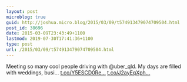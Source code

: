 ```yaml
---
layout: post
microblog: true
guid: http://joshua.micro.blog/2015/03/09/t574913479074709504.html
post_id: 38696
date: 2015-03-09T23:43:49+1100
lastmod: 2019-07-30T17:41:36+1100
type: post
url: /2015/03/09/t574913479074709504.html
---
```

Meeting so many cool people driving with @uber_qld. My days are filled with weddings, busi… [t.co/Y5ESCD0Re...](http://t.co/Y5ESCD0Reh) [t.co/J2ayEqXph...](http://t.co/J2ayEqXphm)
